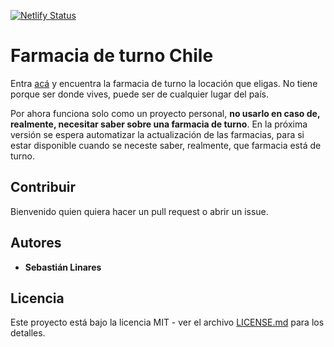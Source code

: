 [![Netlify Status](https://api.netlify.com/api/v1/badges/77ad9108-250a-4ab8-a818-e5b06f2ffbc8/deploy-status)](https://app.netlify.com/sites/farmaciadeturnochile/deploys)

# Farmacia de turno Chile

Entra [acá](https://farmaciadeturnochile.netlify.com/) y encuentra la farmacia de turno la locación que eligas. No tiene porque ser donde vives, puede ser de cualquier lugar del país.

Por ahora funciona solo como un proyecto personal, **no usarlo en caso de, realmente, necesitar saber sobre una farmacia de turno**. En la próxima versión se espera automatizar la actualización de las farmacias, para si estar disponible cuando se neceste saber, realmente, que farmacia está de turno.
## Contribuir

Bienvenido quien quiera hacer un pull request o abrir un issue.

## Autores

* **Sebastián Linares**

## Licencia

Este proyecto está bajo la licencia MIT - ver el archivo [LICENSE.md](LICENSE.md) para los detalles.
